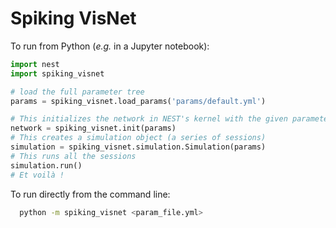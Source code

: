 # Spiking VisNet

To run from Python (_e.g._ in a Jupyter notebook):

```python
import nest
import spiking_visnet

# load the full parameter tree
params = spiking_visnet.load_params('params/default.yml')

# This initializes the network in NEST's kernel with the given parameter file
network = spiking_visnet.init(params)
# This creates a simulation object (a series of sessions)
simulation = spiking_visnet.simulation.Simulation(params)
# This runs all the sessions
simulation.run()
# Et voilà !

```

To run directly from the command line:

```bash
  python -m spiking_visnet <param_file.yml>
```

